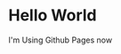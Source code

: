 <!DOCTYPE html>
<html>
  <head>
    <meta charset=utf-8 />
    <meta name= "viewport" content="width=device-width, initial-scale=1.0">
  </head>
<body>
  <h1>Hello World</h1>
  <p>I'm Using Github Pages now </p>
</body>  
</html>

